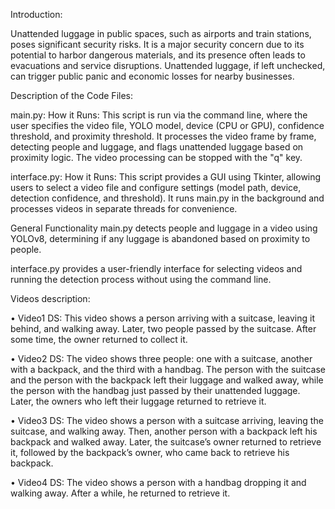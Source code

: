 Introduction:

Unattended luggage in public spaces, such as airports and
train stations, poses significant security risks. It is a major
security concern due to its potential to harbor dangerous
materials, and its presence often leads to evacuations and
service disruptions. Unattended luggage, if left unchecked,
can trigger public panic and economic losses for nearby
businesses.

Description of the Code Files:

main.py:
How it Runs: This script is run via the command line, where the user specifies the video file, YOLO model, device (CPU or GPU), confidence threshold, and proximity threshold. It processes the video frame by frame, detecting people and luggage, and flags unattended luggage based on proximity logic. The video processing can be stopped with the "q" key.

interface.py:
How it Runs: This script provides a GUI using Tkinter, allowing users to select a video file and configure settings (model path, device, detection confidence, and threshold). It runs main.py in the background and processes videos in separate threads for convenience.

General Functionality
main.py detects people and luggage in a video using YOLOv8, determining if any luggage is abandoned based on proximity to people.

interface.py provides a user-friendly interface for selecting videos and running the detection process without using the command line.

Videos description:

• Video1 DS: This video shows a person arriving with
a suitcase, leaving it behind, and walking away. Later,
two people passed by the suitcase. After some time, the
owner returned to collect it.

• Video2 DS: The video shows three people: one with a
suitcase, another with a backpack, and the third with a
handbag. The person with the suitcase and the person
with the backpack left their luggage and walked away,
while the person with the handbag just passed by their
unattended luggage. Later, the owners who left their
luggage returned to retrieve it.

• Video3 DS: The video shows a person with a suitcase
arriving, leaving the suitcase, and walking away. Then,
another person with a backpack left his backpack and
walked away. Later, the suitcase’s owner returned to
retrieve it, followed by the backpack’s owner, who
came back to retrieve his backpack.

• Video4 DS: The video shows a person with a handbag dropping it and walking away. After a while, he
returned to retrieve it.
